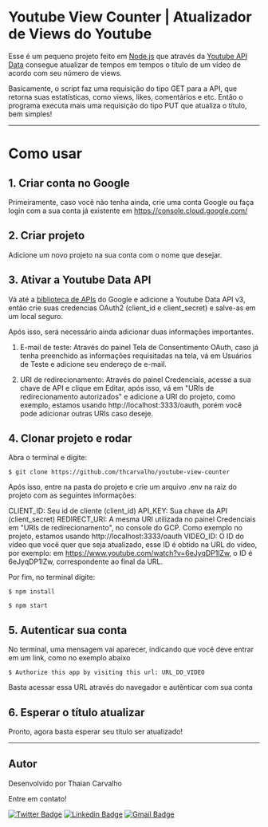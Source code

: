 # Youtube View Counter | Atualizador de Views do Youtube

Esse é um pequeno projeto feito em [Node.js](https://nodejs.org) que através da [Youtube API Data](https://developers.google.com/youtube/v3) consegue atualizar de tempos em tempos o título de um vídeo de acordo com seu número de views.

Basicamente, o script faz uma requisição do tipo GET para a API, que retorna suas estatísticas, como views, likes, comentários e etc. Então o programa executa mais uma requisição do tipo PUT que atualiza o título, bem simples!

---

# Como usar

## 1. Criar conta no Google

Primeiramente, caso você não tenha ainda, crie uma conta Google ou faça login com a sua conta já existente em https://console.cloud.google.com/

## 2. Criar projeto

Adicione um novo projeto na sua conta com o nome que desejar.

## 3. Ativar a Youtube Data API

Vá até a [biblioteca de APIs](https://console.cloud.google.com/apis/library) do Google e adicione a Youtube Data API v3, então crie suas credencias OAuth2 (client_id e client_secret) e salve-as em um local seguro.

Após isso, será necessário ainda adicionar duas informações importantes.

1. E-mail de teste: Através do painel Tela de Consentimento OAuth, caso já tenha preenchido as informações requisitadas na tela, vá em Usuários de Teste e adicione seu endereço de e-mail.

2. URI de redirecionamento: Através do painel Credenciais, acesse a sua chave de API e clique em Editar, após isso, vá em "URIs de redirecionamento autorizados" e adicione a URI do projeto, como exemplo, estamos usando http://localhost:3333/oauth, porém você pode adicionar outras URIs caso deseje.

## 4. Clonar projeto e rodar

Abra o terminal e digite:

```
$ git clone https://github.com/thcarvalho/youtube-view-counter
```

Após isso, entre na pasta do projeto e crie um arquivo .env na raiz do projeto com as seguintes informações:

CLIENT_ID: Seu id de cliente (client_id)
API_KEY: Sua chave da API (client_secret)
REDIRECT_URI: A mesma URI utilizada no painel Credenciais em "URIs de redirecionamento", no console do GCP. Como exemplo no projeto, estamos usando http://localhost:3333/oauth
VIDEO_ID: O ID do vídeo que você quer que seja atualizado, esse ID é obtido na URL do vídeo, por exemplo: em https://www.youtube.com/watch?v=6eJyqDP1lZw, o ID é 6eJyqDP1lZw, correspondente ao final da URL.

Por fim, no terminal digite:

```
$ npm install

$ npm start
```

## 5. Autenticar sua conta

No terminal, uma mensagem vai aparecer, indicando que você deve entrar em um link, como no exemplo abaixo

```
$ Authorize this app by visiting this url: URL_DO_VIDEO
```

Basta acessar essa URL através do navegador e autênticar com sua conta

## 6. Esperar o título atualizar

Pronto, agora basta esperar seu título ser atualizado!

---

## Autor

Desenvolvido por Thaian Carvalho

Entre em contato!

[![Twitter Badge](https://img.shields.io/badge/-@thaian_carvalho-1ca0f1?style=flat-square&labelColor=1ca0f1&logo=twitter&logoColor=white&link=https://twitter.com/thaian_carvalho)](https://twitter.com/thaian_carvalho) 
[![Linkedin Badge](https://img.shields.io/badge/-Thaian-blue?style=flat-square&logo=Linkedin&logoColor=white&link=https://www.linkedin.com/in/thaian-carvalho-033753178/)](https://www.linkedin.com/in/thaian-carvalho-033753178/) 
[![Gmail Badge](https://img.shields.io/badge/-th29.br@gmail.com-c14438?style=flat-square&logo=Gmail&logoColor=white&link=mailto:th29.br@gmail.com)](mailto:th29.br@gmail.com)
